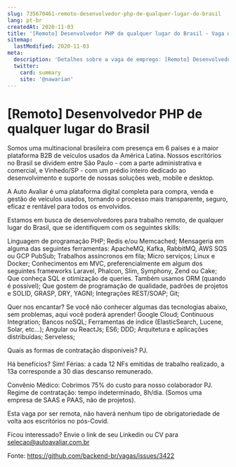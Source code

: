 ```yaml
---
slug: 735670461-remoto-desenvolvedor-php-de-qualquer-lugar-do-brasil
lang: pt-br
createdAt: 2020-11-03
title: '[Remoto] Desenvolvedor PHP de qualquer lugar do Brasil - Vaga de Emprego'
sitemap:
  lastModified: 2020-11-03
meta:
  description: 'Detalhes sobre a vaga de emprego: [Remoto] Desenvolvedor PHP de qualquer lugar do Brasil'
  twitter:
    card: summary
    site: '@nawarian'
---
```


# [Remoto] Desenvolvedor PHP de qualquer lugar do Brasil

Somos uma multinacional brasileira com presença em 6 países e a maior plataforma B2B de veículos usados da América Latina. Nossos escritórios no Brasil se dividem entre São Paulo - com a parte administrativa e comercial, e Vinhedo/SP - com um prédio inteiro dedicado ao desenvolvimento e suporte de nossas soluções web, mobile e desktop.
 
A Auto Avaliar é uma plataforma digital completa para compra, venda e gestão de veículos usados, tornando o processo mais transparente, seguro, eficaz e rentável para todos os envolvidos.
 
Estamos em busca de desenvolvedores para trabalho remoto, de qualquer lugar do Brasil, que se identifiquem com os seguintes skills:
 
Linguagem de programação PHP;
Redis e/ou Memcached;
Mensageria em alguma das seguintes ferramentas: ApacheMQ, Kafka, RabbitMQ, AWS SQS ou GCP PubSub;
Trabalhos assíncronos em fila;
Micro serviços;
Linux e Docker;
Conhecimentos em MVC, preferencialmente em algum dos seguintes frameworks Laravel, Phalcon, Slim, Symphony, Zend ou Cake;
Que conheça SQL e otimização de queries. Também usamos ORM (quando é possível);
Que gostem de programação de qualidade, padrões de projetos e SOLID, GRASP, DRY, YAGNI;
Integrações REST/SOAP;
Git;
 
Quer nos encantar? Se você não conhecer algumas das tecnologias abaixo, sem problemas, aqui você poderá aprender!
Google Cloud;
Continuous Integration;
Bancos noSQL;
Ferramentas de índice (ElasticSearch, Lucene, Solar, etc…);
Angular ou ReactJs;
ES6;
DDD;
Arquitetura e aplicações distribuídas;
Serveless;
 
Quais as formas de contratação disponíveis? PJ.
 
Há benefícios? Sim!
Férias: a cada 12 NFs emitidas de trabalho realizado, a 13a corresponde a 30 dias descanso remunerado.
 
Convênio Médico: Cobrimos 75% do custo para nosso colaborador PJ.
Regime de contratação: tempo indeterminado, 8h/dia. (Somos uma empresa de SAAS e PAAS, não de projetos).
 
Esta vaga por ser remota, não haverá nenhum tipo de obrigatoriedade de volta aos escritórios no pós-Covid.
 
Ficou interessado? Envie o link de seu Linkedin ou CV para selecao@autoavaliar.com.br


Fonte: https://github.com/backend-br/vagas/issues/3422
